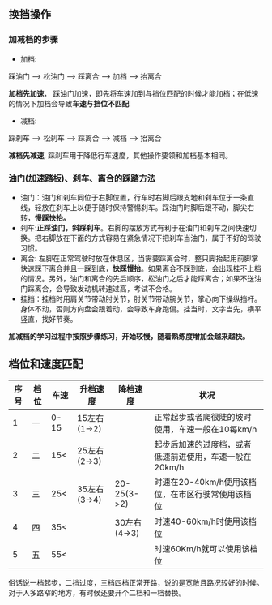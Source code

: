 ## 换挡操作

### 加减档的步骤

- 加档:

踩油门 --> 松油门 --> 踩离合 --> 加档 --> 抬离合

**加档先加速**， 踩油门加速，即先将车速加到与挡位匹配的时候才能加档；在低速的情况下加档会导致**车速与挡位不匹配**

- 减档:

踩刹车 --> 松刹车 --> 踩离合 --> 减档 --> 抬离合

**减档先减速**, 踩刹车用于降低行车速度，其他操作要领和加档基本相同。

### 油门(加速踏板)、刹车、离合的踩踏方法

- 油门：油门和刹车同位于右脚位置，行车时右脚后跟支地和刹车位于一条直线，轻放在刹车上以便于随时保持警惕刹车。踩油门时脚后跟不动，脚尖右转，**慢踩快抬。**
- 刹车:**正踩油门，斜踩刹车**。右脚的摆放方式有利于在油门和刹车之间快速切换。把右脚放在下面的方式容易在紧急情况下把刹车当油门，属于不好的驾驶习惯。
- 离合: 左脚在正常驾驶时放在休息区，当需要踩离合时，整只脚抬起用前脚掌快速踩下离合并且一踩到底，**快踩慢抬**。如果离合不踩到底，会出现挂不上档的情况。另外，油门和离合的先后顺序，松油门之后才能踩离合；如果不送油门踩离合，会导致发动机转速过高，考试不合格。
- 挂挡：挂档时用肩关节带动肘关节，肘关节带动腕关节，掌心向下操纵挡杆。身体不动，否则方向盘会跟着动，会导致车身跑偏。挂当时，文字当先，横平竖直，找好节奏。

**加减档的学习过程中按照步骤练习，开始较慢，随着熟练度增加会越来越快。**

## 档位和速度匹配

|序号|档位|车速|升档速度|降档速度|状况|
|-|-|-|-|-|-|
|1|一|0-15|15左右(1->2)||正常起步或者爬很陡的坡时使用，车速一般在10每km/h|
|2|二|15<|25左右(2->3)||起步后加速的过度档，或者低速前进使用，车速一般在20km/h|
|3|三|25<|35左右(3->4)|20-25(3->2)|时速在20-40km/h使用该档位，在市区行驶常使用该档位|
|4|四|35<||30左右(4->3)|时速40-60km/h时使用该档位|
|5|五|55<|||时速60Km/h就可以使用该档位|

俗话说一档起步，二挡过度，三档四档正常开路，说的是宽敞且路况较好的时候。对于人多路窄的地方，有时候还要开个二档和一档替换。


